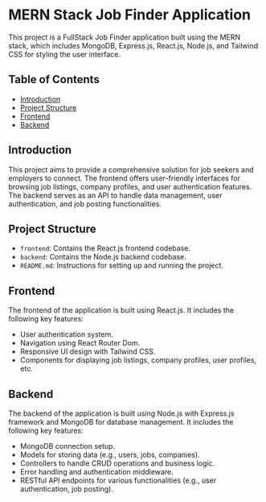# MERN Stack Job Finder Application

This project is a FullStack Job Finder application built using the MERN stack, which includes MongoDB, Express.js, React.js, Node.js, and Tailwind CSS for styling the user interface.

## Table of Contents

- [Introduction](#introduction)
- [Project Structure](#project-structure)
- [Frontend](#frontend)
- [Backend](#backend)


## Introduction

This project aims to provide a comprehensive solution for job seekers and employers to connect. The frontend offers user-friendly interfaces for browsing job listings, company profiles, and user authentication features. The backend serves as an API to handle data management, user authentication, and job posting functionalities.

## Project Structure

- `frontend`: Contains the React.js frontend codebase.
- `backend`: Contains the Node.js backend codebase.
- `README.md`: Instructions for setting up and running the project.

## Frontend

The frontend of the application is built using React.js. It includes the following key features:

- User authentication system.
- Navigation using React Router Dom.
- Responsive UI design with Tailwind CSS.
- Components for displaying job listings, company profiles, user profiles, etc.

## Backend

The backend of the application is built using Node.js with Express.js framework and MongoDB for database management. It includes the following key features:

- MongoDB connection setup.
- Models for storing data (e.g., users, jobs, companies).
- Controllers to handle CRUD operations and business logic.
- Error handling and authentication middleware.
- RESTful API endpoints for various functionalities (e.g., user authentication, job posting).


